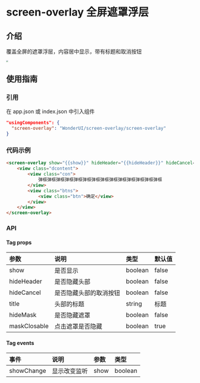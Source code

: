 # screen-overlay 全屏遮罩浮层

## 介绍

覆盖全屏的遮罩浮层，内容居中显示，带有标题和取消按钮

<img src="https://j1.58cdn.com.cn/jinrong/images/ems1627959325658247e7ab08aab9.png" style="zoom:30%">

## 使用指南

### 引用

在 app.json 或 index.json 中引入组件

```json
"usingComponents": {
  "screen-overlay": "WonderUI/screen-overlay/screen-overlay"
}
```

### 代码示例

```html
<screen-overlay show="{{show}}" hideHeader="{{hideHeader}}" hideCancel="{hideCancel}}" hideMask="{{hideMask}}" maskClosable="{{maskClosable}}">
    <view class="dcontent">
        <view class="con">
            弹框弹框弹框弹框弹框弹框弹框弹框弹框弹框弹框弹框弹框弹框
        </view>
        <view class="btns">
            <view class="btn">确定</view>
        </view>
    </view>
</screen-overlay>
```

### API

#### Tag props

| 参数  | 说明       | 类型   | 默认值  |
| :---- | :--------- | :----- | :------ |
| show  | 是否显示   | boolean | false    |
| hideHeader | 是否隐藏头部 | boolean | false |
| hideCancel | 是否隐藏头部的取消按钮 | boolean | false |
| title | 头部的标题 | string | 标题 |
| hideMask | 是否隐藏遮罩 | boolean | false |
| maskClosable | 点击遮罩是否隐藏 | boolean | true |

#### Tag events

| 事件  | 说明       | 参数   | 类型  |
| :---- | :--------- | :----- | :------ |
| showChange | 显示改变监听 | show | boolean |